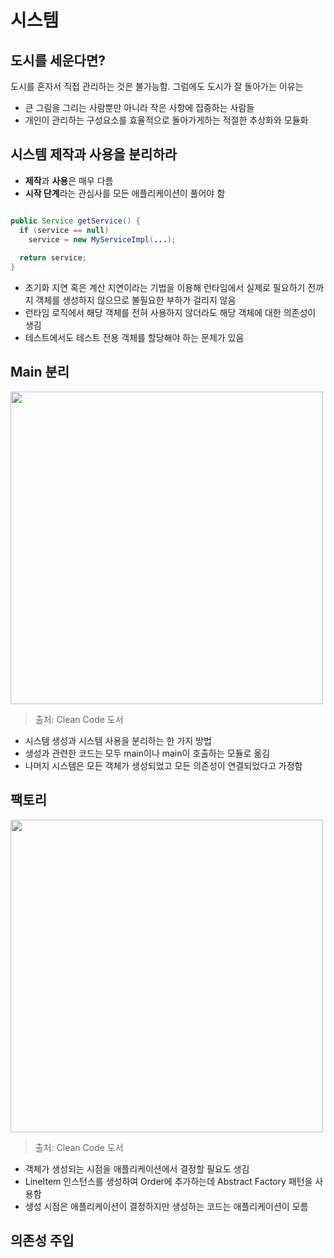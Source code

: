 # 시스템

## 도시를 세운다면?
도시를 혼자서 직접 관리하는 것은 불가능함. 그럼에도 도시가 잘 돌아가는 이유는
- 큰 그림을 그리는 사람뿐만 아니라 작은 사항에 집중하는 사람들
- 개인이 관리하는 구성요소를 효율적으로 돌아가게하는 적절한 추상화와 모듈화

## 시스템 제작과 사용을 분리하라
- **제작**과 **사용**은 매우 다름
- **시작 단계**라는 관심사를 모든 애플리케이션이 풀어야 함

```java

public Service getService() {
  if (service == null)
    service = new MyServiceImpl(...);
    
  return service;
}

```
- 초기화 지연 혹은 계산 지연이라는 기법을 이용해 런타임에서 실제로 필요하기 전까지 객체를 생성하지 않으므로 불필요한 부하가 걸리지 않음  
- 런타임 로직에서 해당 객체를 전혀 사용하지 않더라도 해당 객체에 대한 의존성이 생김
- 테스트에서도 테스트 전용 객체를 할당해야 하는 문제가 있음

## Main 분리
<img width="500" src="https://user-images.githubusercontent.com/50200481/205482490-cc8e0b74-487d-4b78-a3c0-9949c902243b.png">

> 출처: Clean Code 도서

- 시스템 생성과 시스템 사용을 분리하는 한 가지 방법
- 생성과 관련한 코드는 모두 main이나 main이 호출하는 모듈로 옮김
- 나머지 시스템은 모든 객체가 생성되었고 모든 의존성이 연결되었다고 가정함

## 팩토리
<img width="500" src="https://user-images.githubusercontent.com/50200481/205482779-b56908e9-f4f1-4b35-96d5-75a749be6df6.png">

> 출처: Clean Code 도서

- 객체가 생성되는 시점을 애플리케이션에서 결정할 필요도 생김
- LineItem 인스턴스를 생성하여 Order에 추가하는데 Abstract Factory 패턴을 사용함
- 생성 시점은 애플리케이션이 결정하지만 생성하는 코드는 애플리케이션이 모름

## 의존성 주입


